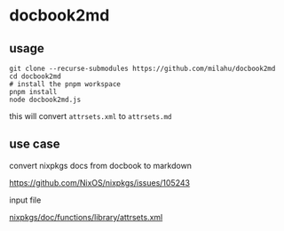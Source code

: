 # docbook2md

## usage

```
git clone --recurse-submodules https://github.com/milahu/docbook2md
cd docbook2md
# install the pnpm workspace
pnpm install
node docbook2md.js
```

this will convert `attrsets.xml` to `attrsets.md`

## use case

convert nixpkgs docs from docbook to markdown

https://github.com/NixOS/nixpkgs/issues/105243

input file

[nixpkgs/doc/functions/library/attrsets.xml](https://github.com/NixOS/nixpkgs/blob/7a79469a24a71c26cb61b53590cb09ad6192654f/doc/functions/library/attrsets.xml)
